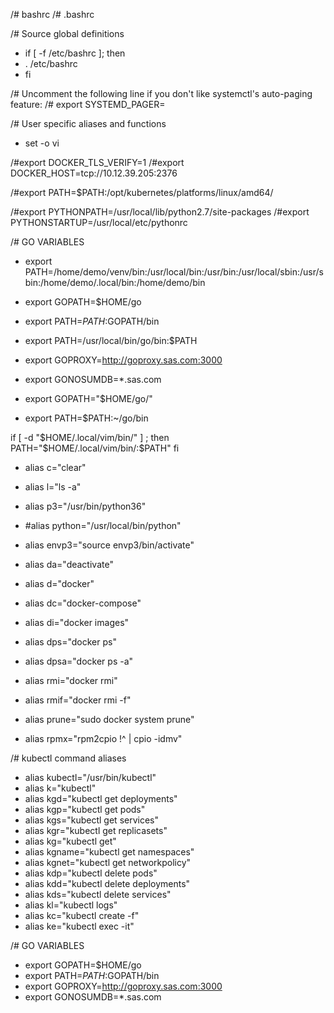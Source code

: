 /# bashrc
/# .bashrc

/# Source global definitions
- if [ -f /etc/bashrc ]; then
-  . /etc/bashrc
- fi

/# Uncomment the following line if you don't like systemctl's auto-paging feature:
/# export SYSTEMD_PAGER=

/# User specific aliases and functions

- set -o vi


/#export DOCKER_TLS_VERIFY=1
/#export DOCKER_HOST=tcp://10.12.39.205:2376

/#export PATH=$PATH:/opt/kubernetes/platforms/linux/amd64/

/#export PYTHONPATH=/usr/local/lib/python2.7/site-packages
/#export PYTHONSTARTUP=/usr/local/etc/pythonrc

/# GO VARIABLES
- export PATH=/home/demo/venv/bin:/usr/local/bin:/usr/bin:/usr/local/sbin:/usr/sbin:/home/demo/.local/bin:/home/demo/bin
- export GOPATH=\$HOME/go
- export PATH=$PATH:$GOPATH/bin
- export PATH=/usr/local/bin/go/bin:$PATH
- export GOPROXY=http://goproxy.sas.com:3000
- export GONOSUMDB=*.sas.com


- export GOPATH="$HOME/go/"
- export PATH=$PATH:~/go/bin

if [ -d "$HOME/.local/vim/bin/" ] ; then
   PATH="$HOME/.local/vim/bin/:$PATH"
fi
- alias c="clear"
- alias l="ls -a"
- alias p3="/usr/bin/python36"
- #alias python="/usr/local/bin/python"
- alias envp3="source envp3/bin/activate"
- alias da="deactivate"

- alias d="docker"
- alias dc="docker-compose"
- alias di="docker images"
- alias dps="docker ps"
- alias dpsa="docker ps -a"
- alias rmi="docker rmi"
- alias rmif="docker rmi -f"
- alias prune="sudo docker system prune"
- alias rpmx="rpm2cpio \!^ | cpio -idmv"



/# kubectl command aliases
- alias kubectl="/usr/bin/kubectl"
- alias k="kubectl"
- alias kgd="kubectl get deployments"
- alias kgp="kubectl get pods"
- alias kgs="kubectl get services"
- alias kgr="kubectl get replicasets"
- alias kg="kubectl get"
- alias kgname="kubectl get namespaces"
- alias kgnet="kubectl get networkpolicy"
- alias kdp="kubectl delete pods"
- alias kdd="kubectl delete deployments"
- alias kds="kubectl delete services"
- alias kl="kubectl logs"
- alias kc="kubectl create -f"
- alias ke="kubectl exec -it"

/# GO VARIABLES
- export GOPATH=$HOME/go
- export PATH=$PATH:$GOPATH/bin
- export GOPROXY=http://goproxy.sas.com:3000
- export GONOSUMDB=*.sas.com

